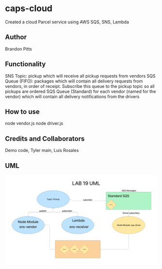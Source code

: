 # caps-cloud

Created a cloud Parcel service using AWS SQS, SNS, Lambda

## Author

Brandon Pitts

## Functionality

SNS Topic: pickup which will receive all pickup requests from vendors
SQS Queue (FIFO): packages which will contain all delivery requests from vendors, in order of receipt.
Subscribe this queue to the pickup topic so all pickups are ordered
SQS Queue (Standard) for each vendor (named for the vendor) which will contain all delivery notifications from the drivers

## How to use

node vendor.js
node driver.js

## Credits and Collaborators

Demo code, Tyler main, Luis Rosales

## UML
![UML](./img/LAB19_UML.png)
